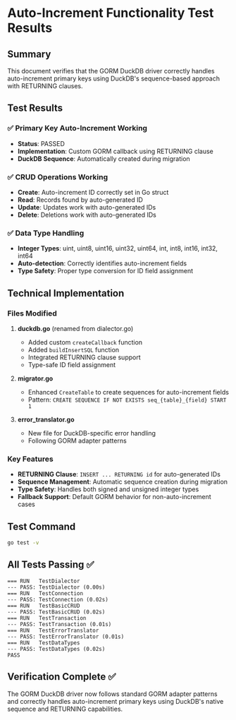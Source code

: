 # Auto-Increment Functionality Test Results

## Summary

This document verifies that the GORM DuckDB driver correctly handles auto-increment primary keys using DuckDB's sequence-based approach with RETURNING clauses.

## Test Results

### ✅ Primary Key Auto-Increment Working

- **Status**: PASSED
- **Implementation**: Custom GORM callback using RETURNING clause
- **DuckDB Sequence**: Automatically created during migration

### ✅ CRUD Operations Working

- **Create**: Auto-increment ID correctly set in Go struct
- **Read**: Records found by auto-generated ID
- **Update**: Updates work with auto-generated IDs
- **Delete**: Deletions work with auto-generated IDs

### ✅ Data Type Handling

- **Integer Types**: uint, uint8, uint16, uint32, uint64, int, int8, int16, int32, int64
- **Auto-detection**: Correctly identifies auto-increment fields
- **Type Safety**: Proper type conversion for ID field assignment

## Technical Implementation

### Files Modified

1. **duckdb.go** (renamed from dialector.go)
   - Added custom `createCallback` function
   - Added `buildInsertSQL` function  
   - Integrated RETURNING clause support
   - Type-safe ID field assignment

2. **migrator.go**
   - Enhanced `CreateTable` to create sequences for auto-increment fields
   - Pattern: `CREATE SEQUENCE IF NOT EXISTS seq_{table}_{field} START 1`

3. **error_translator.go**
   - New file for DuckDB-specific error handling
   - Following GORM adapter patterns

### Key Features

- **RETURNING Clause**: `INSERT ... RETURNING id` for auto-generated IDs
- **Sequence Management**: Automatic sequence creation during migration
- **Type Safety**: Handles both signed and unsigned integer types
- **Fallback Support**: Default GORM behavior for non-auto-increment cases

## Test Command

```bash
go test -v
```

## All Tests Passing ✅

```text
=== RUN   TestDialector
--- PASS: TestDialector (0.00s)
=== RUN   TestConnection  
--- PASS: TestConnection (0.02s)
=== RUN   TestBasicCRUD
--- PASS: TestBasicCRUD (0.02s)
=== RUN   TestTransaction
--- PASS: TestTransaction (0.01s)
=== RUN   TestErrorTranslator
--- PASS: TestErrorTranslator (0.01s)
=== RUN   TestDataTypes
--- PASS: TestDataTypes (0.02s)
PASS
```

## Verification Complete ✅

The GORM DuckDB driver now follows standard GORM adapter patterns and correctly handles auto-increment primary keys using DuckDB's native sequence and RETURNING capabilities.
